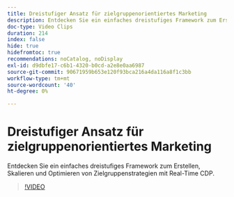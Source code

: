 ```yaml
---
title: Dreistufiger Ansatz für zielgruppenorientiertes Marketing
description: Entdecken Sie ein einfaches dreistufiges Framework zum Erstellen, Skalieren und Optimieren von Zielgruppenstrategien mit Real-Time CDP.
doc-type: Video Clips
duration: 214
index: false
hide: true
hidefromtoc: true
recommendations: noCatalog, noDisplay
exl-id: d9dbfe17-c6b1-4320-b0cd-a2e8e0aa6987
source-git-commit: 90671959b653e120f93bca216a4da116a8f1c3bb
workflow-type: tm+mt
source-wordcount: '40'
ht-degree: 0%

---
```


# Dreistufiger Ansatz für zielgruppenorientiertes Marketing

Entdecken Sie ein einfaches dreistufiges Framework zum Erstellen, Skalieren und Optimieren von Zielgruppenstrategien mit Real-Time CDP.

<!-- 72_S508_3442517_213_threephased-approach-to-audiencedriven-marketing -->
>[!VIDEO](https://video.tv.adobe.com/v/3462999/?learn=on&enablevpops=true&captions=ger)
